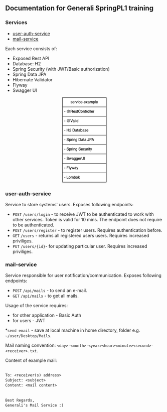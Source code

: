 ## Documentation for Generali SpringPL1 training

### Services 
- [user-auth-service](https://github.com/maciejburzynski/generali-user-auth-service)
- [mail-service](https://github.com/maciejburzynski/GeneraliJavaPL1) 

Each service consists of:
- Exposed Rest API
- Database: H2
- Spring Security (with JWT/Basic authorization)
- Spring Data JPA
- Hibernate Validator 
- Flyway 
- Swagger UI

<p align="center">
    <img src="/service-example.png" alt="example-service">
</p>

### user-auth-service

Service to store systems' users. Exposes following endpoints:
- `POST` `/users/login` - to receive JWT to be authenticated to work with other services. Token is valid for 10 mins. The endpoint does not require to be authenticated.
- `POST` `/users/register` - to register users. Requires authentication before.
- `GET` `/users` - returns all registered users users. Requires increased priviliges. 
- `PUT` `/users/{id}`- for updating particular user. Requires increased priviliges.

### mail-service

Service responsible for user notification/communication. Exposes following endpoints:
- `POST` `/api/mails` - to send an e-mail. 
- `GET` `/api/mails` - to get all mails.

Usage of the service requires:
- for other application - Basic Auth 
- for users - JWT

*`send email` - save at local machine in home directory, folder e.g. `~/user/Desktop/Mails`.

Mail naming convention: `<day>-<month>-<year><hour><minute><second>-<receiver>.txt`.

Content of example mail:
```console

To: <receiver(s) address>
Subject: <subject>
Content: <mail content>


Best Regards,
Generali's Mail Service :)

```



